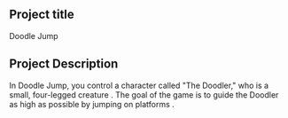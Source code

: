 ## Project title

Doodle Jump

## Project Description

In Doodle Jump, you control a character called "The Doodler," who is a small, four-legged creature . The goal of the game is to guide the Doodler as high as possible by jumping on platforms .
